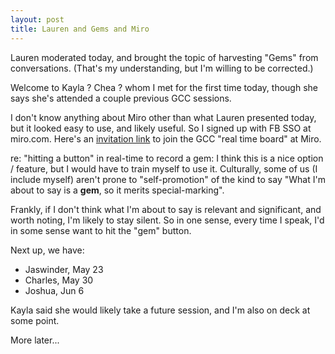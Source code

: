 ```yaml
---
layout: post
title: Lauren and Gems and Miro
---
```


Lauren moderated today, and brought the topic of harvesting "Gems"
from conversations.  (That's my understanding, but I'm willing to be
corrected.)

Welcome to Kayla ? Chea ? whom I met for the first time today, though
she says she's attended a couple previous GCC sessions.

I don't know anything about Miro other than what Lauren presented
today, but it looked easy to use, and likely useful.  So I signed up
with FB SSO at miro.com. Here's an [invitation
link](https://miro.com/welcome/yLFy5R02aMoUUxefUd4PLUj5PFmRhkka6Ysyhw50gMENfGHGsosOlsmLYMRviZTy
) to join the GCC "real time board" at Miro.

re: "hitting a button" in real-time to record a gem: I think this is a
nice option / feature, but I would have to train myself to use
it. Culturally, some of us (I include myself) aren't prone to
"self-promotion" of the kind to say "What I'm about to say is a
**gem**, so it merits special-marking".

Frankly, if I don't think what I'm about to say is relevant and
significant, and worth noting, I'm likely to stay silent. So in one
sense, every time I speak, I'd in some sense want to hit the "gem"
button.

Next up, we have:
* Jaswinder, May 23
* Charles, May 30
* Joshua, Jun 6

Kayla said she would likely take a future session, and I'm also on
deck at some point.

More later...
